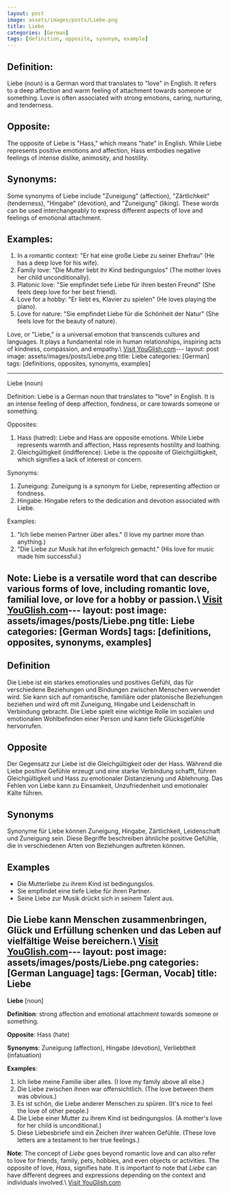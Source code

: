 ```yaml
---
layout: post
image: assets/images/posts/Liebe.png
title: Liebe
categories: [German]
tags: [definition, opposite, synonym, example]
---
```


## Definition: 
Liebe (noun) is a German word that translates to "love" in English. It refers to a deep affection and warm feeling of attachment towards someone or something. Love is often associated with strong emotions, caring, nurturing, and tenderness.

## Opposite: 
The opposite of Liebe is "Hass," which means "hate" in English. While Liebe represents positive emotions and affection, Hass embodies negative feelings of intense dislike, animosity, and hostility.

## Synonyms: 
Some synonyms of Liebe include "Zuneigung" (affection), "Zärtlichkeit" (tenderness), "Hingabe" (devotion), and "Zuneigung" (liking). These words can be used interchangeably to express different aspects of love and feelings of emotional attachment.

## Examples: 
1. In a romantic context: "Er hat eine große Liebe zu seiner Ehefrau" (He has a deep love for his wife).
2. Family love: "Die Mutter liebt ihr Kind bedingungslos" (The mother loves her child unconditionally).
3. Platonic love: "Sie empfindet tiefe Liebe für ihren besten Freund" (She feels deep love for her best friend).
4. Love for a hobby: "Er liebt es, Klavier zu spielen" (He loves playing the piano).
5. Love for nature: "Sie empfindet Liebe für die Schönheit der Natur" (She feels love for the beauty of nature).

Love, or "Liebe," is a universal emotion that transcends cultures and languages. It plays a fundamental role in human relationships, inspiring acts of kindness, compassion, and empathy.\ <a id="yg-widget-0" class="youglish-widget" data-query="Liebe" data-lang="german" data-components="8412" data-auto-start="0" data-bkg-color="theme_light" data-title="How%20to%20pronounce%20Liebe%20in%20German"  rel="nofollow" href="https://youglish.com">Visit YouGlish.com</a><script async src="https://youglish.com/public/emb/widget.js" charset="utf-8"></script>---
layout: post
image: assets/images/posts/Liebe.png
title: Liebe
categories: [German]
tags: [definitions, opposites, synonyms, examples]

---

Liebe (noun)

Definition:
Liebe is a German noun that translates to "love" in English. It is an intense feeling of deep affection, fondness, or care towards someone or something.

Opposites:
1. Hass (hatred): Liebe and Hass are opposite emotions. While Liebe represents warmth and affection, Hass represents hostility and loathing.
2. Gleichgültigkeit (indifference): Liebe is the opposite of Gleichgültigkeit, which signifies a lack of interest or concern.

Synonyms:
1. Zuneigung: Zuneigung is a synonym for Liebe, representing affection or fondness.
2. Hingabe: Hingabe refers to the dedication and devotion associated with Liebe.

Examples:
1. "Ich liebe meinen Partner über alles." (I love my partner more than anything.)
2. "Die Liebe zur Musik hat ihn erfolgreich gemacht." (His love for music made him successful.)

Note: Liebe is a versatile word that can describe various forms of love, including romantic love, familial love, or love for a hobby or passion.\ <a id="yg-widget-0" class="youglish-widget" data-query="Liebe" data-lang="german" data-components="8412" data-auto-start="0" data-bkg-color="theme_light" data-title="How%20to%20pronounce%20Liebe%20in%20German"  rel="nofollow" href="https://youglish.com">Visit YouGlish.com</a><script async src="https://youglish.com/public/emb/widget.js" charset="utf-8"></script>---
layout: post
image: assets/images/posts/Liebe.png
title: Liebe
categories: [German Words]
tags: [definitions, opposites, synonyms, examples]
---

## Definition
Die Liebe ist ein starkes emotionales und positives Gefühl, das für verschiedene Beziehungen und Bindungen zwischen Menschen verwendet wird. Sie kann sich auf romantische, familiäre oder platonische Beziehungen beziehen und wird oft mit Zuneigung, Hingabe und Leidenschaft in Verbindung gebracht. Die Liebe spielt eine wichtige Rolle im sozialen und emotionalen Wohlbefinden einer Person und kann tiefe Glücksgefühle hervorrufen.

## Opposite
Der Gegensatz zur Liebe ist die Gleichgültigkeit oder der Hass. Während die Liebe positive Gefühle erzeugt und eine starke Verbindung schafft, führen Gleichgültigkeit und Hass zu emotionaler Distanzierung und Ablehnung. Das Fehlen von Liebe kann zu Einsamkeit, Unzufriedenheit und emotionaler Kälte führen.

## Synonyms
Synonyme für Liebe können Zuneigung, Hingabe, Zärtlichkeit, Leidenschaft und Zuneigung sein. Diese Begriffe beschreiben ähnliche positive Gefühle, die in verschiedenen Arten von Beziehungen auftreten können.

## Examples
- Die Mutterliebe zu ihrem Kind ist bedingungslos.
- Sie empfindet eine tiefe Liebe für ihren Partner.
- Seine Liebe zur Musik drückt sich in seinem Talent aus.

Die Liebe kann Menschen zusammenbringen, Glück und Erfüllung schenken und das Leben auf vielfältige Weise bereichern.\ <a id="yg-widget-0" class="youglish-widget" data-query="Liebe" data-lang="german" data-components="8412" data-auto-start="0" data-bkg-color="theme_light" data-title="How%20to%20pronounce%20Liebe%20in%20German"  rel="nofollow" href="https://youglish.com">Visit YouGlish.com</a><script async src="https://youglish.com/public/emb/widget.js" charset="utf-8"></script>---
layout: post
image: assets/images/posts/Liebe.png
categories: [German Language]
tags: [German, Vocab]
title: Liebe
---

**Liebe** [noun]

**Definition**: strong affection and emotional attachment towards someone or something.

**Opposite**: Hass (hate)

**Synonyms**: Zuneigung (affection), Hingabe (devotion), Verliebtheit (infatuation)

**Examples**:
1. Ich liebe meine Familie über alles. (I love my family above all else.)
2. Die Liebe zwischen ihnen war offensichtlich. (The love between them was obvious.)
3. Es ist schön, die Liebe anderer Menschen zu spüren. (It's nice to feel the love of other people.)
4. Die Liebe einer Mutter zu ihrem Kind ist bedingungslos. (A mother's love for her child is unconditional.)
5. Diese Liebesbriefe sind ein Zeichen ihrer wahren Gefühle. (These love letters are a testament to her true feelings.)

**Note**: The concept of *Liebe* goes beyond romantic love and can also refer to love for friends, family, pets, hobbies, and even objects or activities. The opposite of love, *Hass*, signifies hate. It is important to note that *Liebe* can have different degrees and expressions depending on the context and individuals involved.\ <a id="yg-widget-0" class="youglish-widget" data-query="Liebe" data-lang="german" data-components="8412" data-auto-start="0" data-bkg-color="theme_light" data-title="How%20to%20pronounce%20Liebe%20in%20German"  rel="nofollow" href="https://youglish.com">Visit YouGlish.com</a><script async src="https://youglish.com/public/emb/widget.js" charset="utf-8"></script>